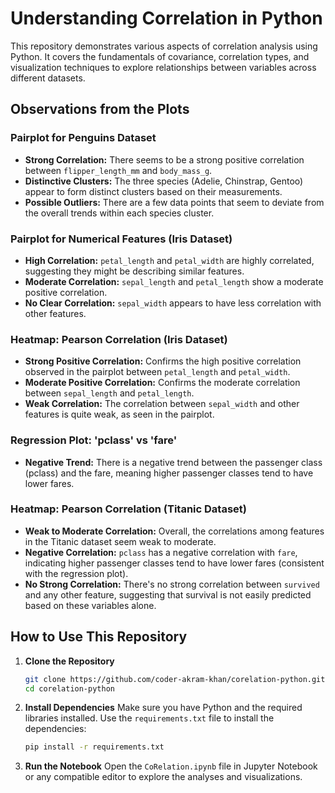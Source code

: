 # Understanding Correlation in Python

This repository demonstrates various aspects of correlation analysis using Python. It covers the fundamentals of covariance, correlation types, and visualization techniques to explore relationships between variables across different datasets.

## Observations from the Plots

### Pairplot for Penguins Dataset

- **Strong Correlation:** There seems to be a strong positive correlation between `flipper_length_mm` and `body_mass_g`.
- **Distinctive Clusters:** The three species (Adelie, Chinstrap, Gentoo) appear to form distinct clusters based on their measurements.
- **Possible Outliers:** There are a few data points that seem to deviate from the overall trends within each species cluster.

### Pairplot for Numerical Features (Iris Dataset)

- **High Correlation:** `petal_length` and `petal_width` are highly correlated, suggesting they might be describing similar features.
- **Moderate Correlation:** `sepal_length` and `petal_length` show a moderate positive correlation.
- **No Clear Correlation:** `sepal_width` appears to have less correlation with other features.

### Heatmap: Pearson Correlation (Iris Dataset)

- **Strong Positive Correlation:** Confirms the high positive correlation observed in the pairplot between `petal_length` and `petal_width`.
- **Moderate Positive Correlation:** Confirms the moderate correlation between `sepal_length` and `petal_length`.
- **Weak Correlation:** The correlation between `sepal_width` and other features is quite weak, as seen in the pairplot.

### Regression Plot: 'pclass' vs 'fare'

- **Negative Trend:** There is a negative trend between the passenger class (pclass) and the fare, meaning higher passenger classes tend to have lower fares.

### Heatmap: Pearson Correlation (Titanic Dataset)

- **Weak to Moderate Correlation:** Overall, the correlations among features in the Titanic dataset seem weak to moderate.
- **Negative Correlation:** `pclass` has a negative correlation with `fare`, indicating higher passenger classes tend to have lower fares (consistent with the regression plot).
- **No Strong Correlation:** There's no strong correlation between `survived` and any other feature, suggesting that survival is not easily predicted based on these variables alone.

## How to Use This Repository

1. **Clone the Repository**
   ```bash
   git clone https://github.com/coder-akram-khan/corelation-python.git
   cd corelation-python
   ```

2. **Install Dependencies**
   Make sure you have Python and the required libraries installed. Use the `requirements.txt` file to install the dependencies:
   ```bash
   pip install -r requirements.txt
   ```

3. **Run the Notebook**
   Open the `CoRelation.ipynb` file in Jupyter Notebook or any compatible editor to explore the analyses and visualizations.
